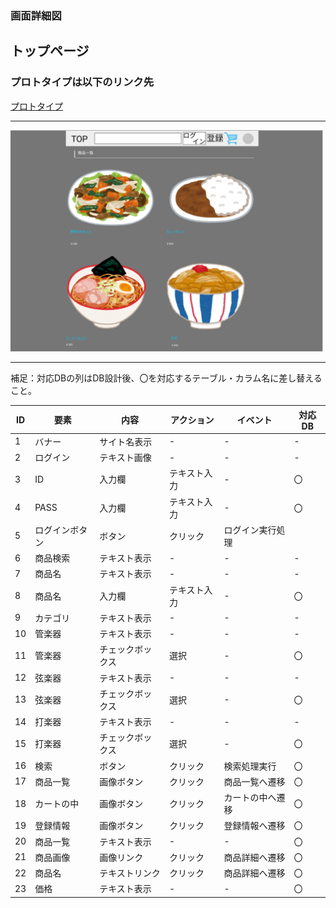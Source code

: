 ### 画面詳細図
## トップページ
### プロトタイプは以下のリンク先
[プロトタイプ](https://www.figma.com/proto/kZDtrodQqa1z2fzf9HQGKD/Untitled?node-id=1%3A75&scaling=min-zoom&page-id=0%3A1&starting-point-node-id=1%3A75)
*****
<img src="./md/img/originaltoppage.png" width="500">

*****
補足：対応DBの列はDB設計後、〇を対応するテーブル・カラム名に差し替えること。

| ID | 要素 | 内容 | アクション | イベント | 対応DB |
|-----|-----|------|------------|----------|-------|
|1    |バナー|サイト名表示|-     |-        |-       |
|2    |ログイン|テキスト画像|-    |-       |-       |
|3    |ID|入力欄|テキスト入力|-|〇|
|4    |PASS|入力欄|テキスト入力|-|〇|
|5    |ログインボタン|ボタン|クリック|ログイン実行処理| |
|6    |商品検索|テキスト表示|-|-|-|
|7    |商品名|テキスト表示|-|-|-|
|8    |商品名|入力欄|テキスト入力|-|〇|
|9    |カテゴリ|テキスト表示|-|-|-|
|10   |管楽器|テキスト表示|-|-|-|
|11   |管楽器|チェックボックス|選択|-|〇|
|12   |弦楽器|テキスト表示|-|-|-|
|13   |弦楽器|チェックボックス|選択|-|〇|
|14   |打楽器|テキスト表示|-|-|-|
|15   |打楽器|チェックボックス|選択|-|〇|
|16   |検索|ボタン|クリック|検索処理実行|〇|
|17   |商品一覧|画像ボタン|クリック|商品一覧へ遷移|〇|
|18   |カートの中|画像ボタン|クリック|カートの中へ遷移|〇|
|19   |登録情報|画像ボタン|クリック|登録情報へ遷移|〇|
|20   |商品一覧|テキスト表示|-|-|〇|
|21   |商品画像|画像リンク|クリック|商品詳細へ遷移|〇|
|22   |商品名|テキストリンク|クリック|商品詳細へ遷移|〇|
|23   |価格|テキスト表示|-|-|〇|
